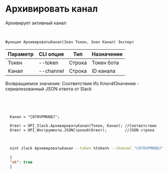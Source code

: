 ﻿---
sidebar_position: 4
---

# Архивировать канал
 Архивирует активный канал


<br/>


`Функция АрхивироватьКанал(Знач Токен, Знач Канал) Экспорт`

  | Параметр | CLI опция | Тип | Назначение |
  |-|-|-|-|
  | Токен | --token | Строка | Токен бота |
  | Канал | --channel | Строка | ID канала |

  
  Возвращаемое значение:   Соответствие Из КлючИЗначение - сериализованный JSON ответа от Slack

<br/>




```bsl title="Пример кода"
  
  
  Канал = "C070VPMKN8J";
  
  Ответ = OPI_Slack.АрхивироватьКанал(Токен, Канал); //Соответствие
  Ответ = OPI_Инструменты.JSONСтрокой(Ответ);        //JSON строка
  
```
	


```sh title="Пример команды CLI"
    
  oint slack АрхивироватьКанал --token %token% --channel "C070VPMKN8J"

```

```json title="Результат"
  {
  "ok": true
  }
```
